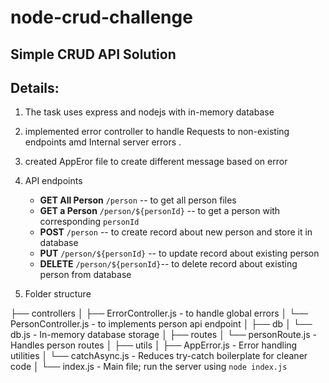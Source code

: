 # node-crud-challenge

## Simple CRUD API Solution
 

## Details:

1. The task uses express and nodejs with in-memory database
2. implemented error controller to handle  Requests to non-existing endpoints amd Internal server errors .
3. created AppEror file to create different message based on error  
4. API endpoints
    * **GET All Person** `/person` -- to get all person files
    * **GET a Person** `/person/${personId}` -- to get a person with corresponding `personId`
    * **POST** `/person` -- to create record about new person and store it in database
    * **PUT** `/person/${personId}` -- to update record about existing person
    * **DELETE** `/person/${personId}`-- to delete record about existing person from database
  
5. Folder structure

├── controllers
│   ├── ErrorController.js - to handle global errors
│   └── PersonController.js - to implements person api endpoint
│
├── db
│   └── db.js - In-memory database storage
│
├── routes
│   └── personRoute.js - Handles person routes
│
├── utils
│   ├── AppError.js - Error handling utilities
│   └── catchAsync.js - Reduces try-catch boilerplate for cleaner code
│
└── index.js - Main file; run the server using `node index.js`
